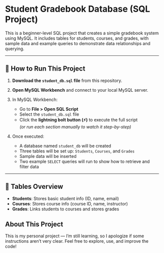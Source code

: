 
# Student Gradebook Database (SQL Project)

This is a beginner-level SQL project that creates a simple gradebook system using MySQL. It includes tables for students, courses, and grades, with sample data and example queries to demonstrate data relationships and querying.

---

## 🚀 How to Run This Project

1. **Download the `student_db.sql` file** from this repository.

2. **Open MySQL Workbench** and connect to your local MySQL server.

3. In MySQL Workbench:
   - Go to **File > Open SQL Script**
   - Select the `student_db.sql` file
   - Click the **lightning bolt button (⚡️)** to execute the full script  
     *(or run each section manually to watch it step-by-step)*

4. Once executed:
   - A database named `student_db` will be created
   - Three tables will be set up: `Students`, `Courses`, and `Grades`
   - Sample data will be inserted
   - Two example `SELECT` queries will run to show how to retrieve and filter data

---

## 🧱 Tables Overview

- **Students**: Stores basic student info (ID, name, email)
- **Courses**: Stores course info (course ID, name, instructor)
- **Grades**: Links students to courses and stores grades

## About This Project

This is my personal project — I’m still learning, so I apologize if some instructions aren’t very clear.
Feel free to explore, use, and improve the code!
